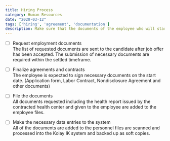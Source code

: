 ```yaml
---
title: Hiring Process
category: Human Resources
date: "2020-03-12"
tags: ['hiring', 'agreement', 'documentation']
description: Make sure that the documents of the employee who will start work are complete and ensure that they are protected
---
```


- [ ] Request employment documents  
The list of requested documents are sent to the candidate after job offer has been accepted. The submission of necessary documents are required within the settled timeframe.  

- [ ] Finalize agreements and contracts  
The employee is expected to sign necessary documents on the start date. (Application form, Labor Contract, Nondisclosure Agreement and other documents)

- [ ] File the documents  
All documents requested including the health report issued by the contracted health center and given to the employee are added to the employee files.

- [ ] Make the necessary data entries to the system  
All of the documents are added to the personnel files are scanned and processed into the Kolay IK system and backed up as soft copies.

